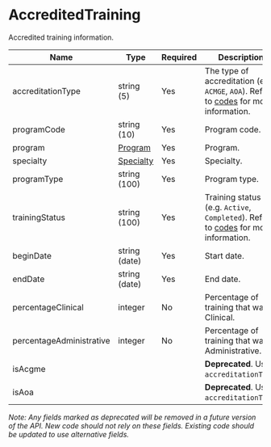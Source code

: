 # AccreditedTraining

Accredited training information.

| Name | Type | Required | Description |
| - | - | - | - |
| accreditationType | string (5) | Yes | The type of accreditation (e.g. `ACMGE`, `AOA`). Refer to [codes](https://github.com/fsmb/api-docs/tree/master/docs/codes) for more information. |
| programCode | string (10) | Yes | Program code. |
| program | [Program](program.md) | Yes | Program. |
| specialty | [Specialty](specialty.md) | Yes | Specialty. |
| programType | string (100) | Yes | Program type. |
| trainingStatus | string (100) | Yes | Training status (e.g. `Active`, `Completed`). Refer to [codes](https://github.com/fsmb/api-docs/tree/master/docs/codes) for more information. |
| beginDate | string (date) | Yes | Start date. |
| endDate | string (date) | Yes | End date. |
| percentageClinical | integer | No | Percentage of training that was Clinical. |
| percentageAdministrative | integer | No | Percentage of training that was Administrative. |
| isAcgme | | | **Deprecated**. Use `accreditationType`. |
| isAoa | | | **Deprecated**. Use `accreditationType`. |

*Note: Any fields marked as deprecated will be removed in a future version of the API. New code should not rely on these fields. Existing code should be updated to use alternative fields.*
